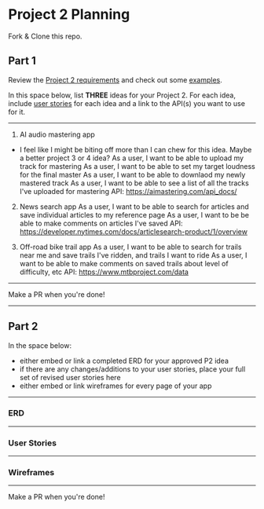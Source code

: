 # Project 2 Planning

Fork & Clone this repo.

## Part 1

Review the [Project 2 requirements](https://romebell.gitbook.io/sei-1019/projects/project-2) and check out some [examples](https://tmdarneille.gitbook.io/seirfx/11-projects/past-projects/project2).

In this space below, list **THREE** ideas for your Project 2. For each idea, include [user stories](https://revelry.co/user-stories-that-dont-suck/) for each idea and a link to the API(s) you want to use for it.

--------------------------------------------------------
1. AI audio mastering app
- I feel like I might be biting off more than I can chew for this idea. Maybe a better project 3 or 4 idea?
As a user, I want to be able to upload my track for mastering
As a user, I want to be able to set my target loudness for the final master
As a user, I want to be able to downlaod my newly mastered track
As a user, I want to be able to see a list of all the tracks I've uploaded for mastering
API: https://aimastering.com/api_docs/

2. News search app
As a user, I want to be able to search for articles and save individual articles to my reference page
As a user, I want to be be able to make comments on articles I've saved
API: https://developer.nytimes.com/docs/articlesearch-product/1/overview

3. Off-road bike trail app
As a user, I want to be able to search for trails near me and save trails I've ridden, and trails I want to ride
As a user, I want to be able to make comments on saved trails about level of difficulty, etc
API: https://www.mtbproject.com/data

---------------------------------------------------------

Make a PR when you're done!

---

## Part 2

In the space below:
* either embed or link a completed ERD for your approved P2 idea
* if there are any changes/additions to your user stories, place your full set of revised user stories here
* either embed or link wireframes for every page of your app

----------------------------------------------------------
### ERD

----------------------------------------------------------
### User Stories

----------------------------------------------------------
### Wireframes

----------------------------------------------------------

Make a PR when you're done!
